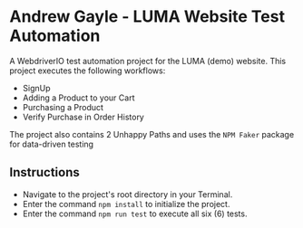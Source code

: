 # Andrew Gayle - LUMA Website Test Automation

A WebdriverIO test automation project for the LUMA (demo) website. 
This project executes the following workflows: 

* SignUp
* Adding a Product to your Cart 
* Purchasing a Product 
* Verify Purchase in Order History

The project also contains 2 Unhappy Paths and uses the `NPM Faker` package for data-driven testing

## Instructions
- Navigate to the project's root directory in your Terminal.
- Enter the command `npm install` to initialize the project.
- Enter the command `npm run test` to execute all six (6) tests.


